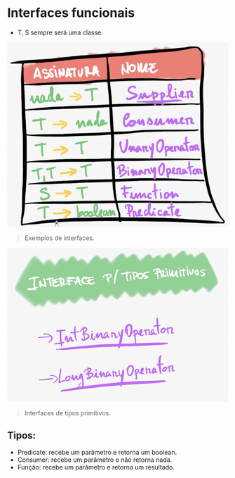 # Interfaces funcionais

- T, S sempre será uma classe.

![](../../../imagens/interfaces-funcionais.png)

> Exemplos de interfaces.

![](../../../imagens/interfaces-tipos-primitivos.png)

> Interfaces de tipos primitivos.

## Tipos:

- Predicate: recebe um parâmetro e retorna um boolean.
- Consumer: recebe um parâmetro e não retorna nada.
- Função: recebe um parâmetro e retorna um resultado.

